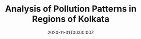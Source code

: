 ---
title: "Analysis of Pollution Patterns in Regions of Kolkata"
authors:
  - Subhrajyoty Roy
  - Debasis Sengupta
  - Kalyan Rudra
  - Udit Surya Saha
date: "2020-11-01T00:00:00Z"
tags:
  - Time Series Analysis
links:
  - type: journal
    detail: "Calcutta Statistical Association Bulletin, Volume 72 (pp 133-170)"
    url: "https://doi.org/10.1177/0008068320976781"
mytype: "publication"
---